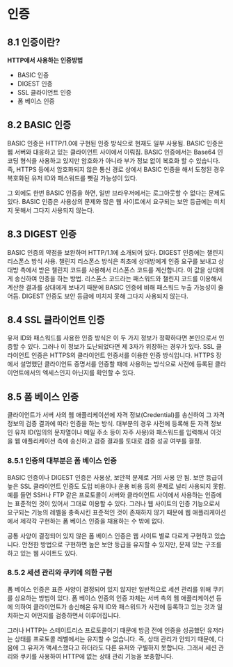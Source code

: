 # 인증

## 8.1 인증이란?

**HTTP에서 사용하는 인증방법**

- BASIC 인증
- DIGEST 인증
- SSL 클라이언트 인증
- 폼 베이스 인증

## 8.2 BASIC 인증

BASIC 인증은 HTTP/1.0에 구현된 인증 방식으로 현재도 일부 사용됨.
BASIC 인증은 웹 서버와 대응하고 있는 클라이언트 사이에서 이뤄짐.
BASIC 인증에서는 Base64 인코딩 형식을 사용하고 있지만 암호화가 아니라 부가 정보 없이 복호화 할 수 있습니다.
즉, HTTPS 등에서 암호화되지 않은 통신 경로 상에서 BASIC 인증을 해서 도청된 경우 복호화된 유저 ID와 패스워드를 뺏길 가능성이 있다.

그 외에도 한번 BASIC 인증을 하면, 일반 브라우저에서는 로그아웃할 수 없다는 문제도 있다. BASIC 인증은 사용상의 문제와 많은 웹 사이트에서 요구되는 보안 등급에는 미치지 못해서 그다지 사용되지 않는다.

## 8.3 DIGEST 인증

BASIC 인증의 약점을 보완하며 HTTP/1.1에 소개되어 있다. DIGEST 인증에는 챌린지 리스폰스 방식 사용.
챌린지 리스폰스 방식은 최초에 상대방에게 인증 요구를 보내고 상대방 측에서 받은 챌린지 코드를 사용해서 리스폰스 코드를 계산합니다. 이 값을 상대에게 송신하여 인증을 하는 방법.
리스폰스 코드라는 패스워드와 챌린지 코드를 이용해서 계산한 결과를 상대에게 보내기 때문에 BASIC 인증에 비해 패스워드 누출 가능성이 줄어듬.
DIGEST 인증도 보안 등급에 미치지 못해 그다지 사용되지 않는다.

## 8.4 SSL 클라이언트 인증

유저 ID와 패스워드를 사용한 인증 방식은 이 두 가지 정보가 정확하다면 본인으로서 인증할 수 있다. 그러나 이 정보가 도난되었다면 제 3자가 위장하는 경우가 있다.
SSL 클라이언트 인증은 HTTPS의 클라이언트 인증서를 이용한 인증 방식입니다. HTTPS 장에서 설명했던 클라이언트 증명서를 인증할 때에 사용하는 방식으로 사전에 등록된 클라이언트에서의 엑세스인지 아닌지를 확인할 수 있다.

## 8.5 폼 베이스 인증

클라이언트가 서버 사의 웹 애플리케이션에 자격 정보(Credential)를 송신하여 그 자격 정보의 검증 결과에 따라 인증을 하는 방식.
대부분의 경우 사전에 등록해 둔 자격 정보인 유저 ID(임의의 문자열이나 메일 주소 등이 자주 사용)와 패스워드를 입력해서 이것을 웹 애플리케이션 측에 송신하고 검증 결과를 토대로 검증 성공 여부를 결정.

### 8.5.1 인증의 대부분은 폼 베이스 인증

BASIC 인증이나 DIGEST 인증은 사용상, 보안적 문제로 거의 사용 안 됨. 보안 등급이 높은 SSL 클라이언트 인증도 도입 비용이나 운용 비용 등의 문제로 널리 사용되지 못함.
예를 들면 SSH나 FTP 같은 프로토콜이 서버와 클라이언트 사이에서 사용하는 인증에는 표준적인 것이 있어서 그대로 이용할 수 있다. 그러나 웹 사이트의 인증 기능으로서 요구되는 기능의 레벨을 충족시킨 표준적인 것이 존재하지 않기 때문에 웹 애플리케이션에서 제각각 구현하는 폼 베이스 인증을 채용하는 수 밖에 없다.

공통 사양이 결정되어 있지 않은 폼 베이스 인증은 웹 사이트 별로 다르게 구현하고 있습니다. 안전한 방법으로 구현하면 높은 보안 등급을 유지할 수 있지만, 문제 있는 구조를 하고 있는 웹 사이트도 있다.

### 8.5.2 세션 관리와 쿠키에 의한 구현

폼 베이스 인증은 표준 사양이 결정되어 있지 않지만 일반적으로 세션 관리를 위해 쿠키를 상요하는 방법이 있다.
폼 베이스 인증의 인증 자체는 서버 측의 웹 애플리케이션 등에 의하여 클라이언트가 송신해온 유저 ID와 패스워드가 사전에 등록하고 있는 것과 일치하는지 어떤지를 검증하면서 이루어집니다.

그러나 HTTP는 스테이트리스 프로토콜이기 때문에 방금 전에 인증을 성공했던 유저라는 상태를 프로토콜 레벨에서는 유지할 수 없습니다. 즉, 상태 관리가 안되기 때문에, 다음에 그 유저가 액세스했다고 하더라도 다른 유저와 구별하지 못합니다. 그래서 세션 관리와 쿠키를 사용하여 HTTP에 없는 상태 관리 기능을 보충합니다.
